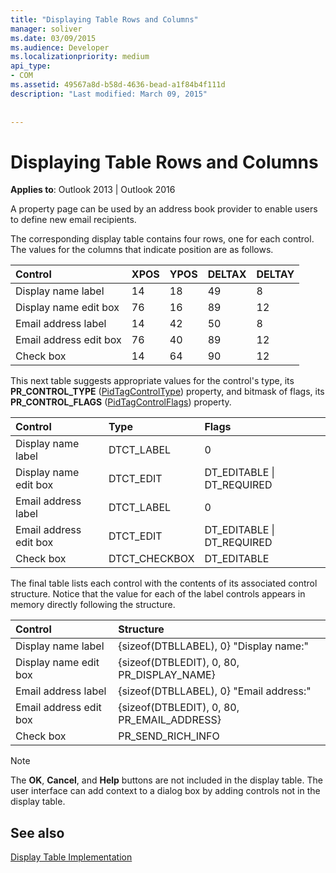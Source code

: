 ```yaml
---
title: "Displaying Table Rows and Columns"
manager: soliver
ms.date: 03/09/2015
ms.audience: Developer
ms.localizationpriority: medium
api_type:
- COM
ms.assetid: 49567a8d-b58d-4636-bead-a1f84b4f111d
description: "Last modified: March 09, 2015"
 
 
---
```


# Displaying Table Rows and Columns

  
  
**Applies to**: Outlook 2013 | Outlook 2016 
  
 A property page can be used by an address book provider to enable users to define new email recipients. 
  
The corresponding display table contains four rows, one for each control. The values for the columns that indicate position are as follows.
  
|**Control**|**XPOS**|**YPOS**|**DELTAX**|**DELTAY**|
|:-----|:-----|:-----|:-----|:-----|
|Display name label  <br/> |14  <br/> |18  <br/> |49  <br/> |8  <br/> |
|Display name edit box  <br/> |76  <br/> |16  <br/> |89  <br/> |12  <br/> |
|Email address label  <br/> |14  <br/> |42  <br/> |50  <br/> |8  <br/> |
|Email address edit box  <br/> |76  <br/> |40  <br/> |89  <br/> |12  <br/> |
|Check box  <br/> |14  <br/> |64  <br/> |90  <br/> |12  <br/> |
   
This next table suggests appropriate values for the control's type, its **PR_CONTROL_TYPE** ([PidTagControlType](pidtagcontroltype-canonical-property.md)) property, and bitmask of flags, its **PR_CONTROL_FLAGS** ([PidTagControlFlags](pidtagcontrolflags-canonical-property.md)) property.
  
|**Control**|**Type**|**Flags**|
|:-----|:-----|:-----|
|Display name label  <br/> |DTCT_LABEL  <br/> |0  <br/> |
|Display name edit box  <br/> |DTCT_EDIT  <br/> |DT_EDITABLE \| DT_REQUIRED  <br/> |
|Email address label  <br/> |DTCT_LABEL  <br/> |0  <br/> |
|Email address edit box  <br/> |DTCT_EDIT  <br/> |DT_EDITABLE \| DT_REQUIRED  <br/> |
|Check box  <br/> |DTCT_CHECKBOX  <br/> |DT_EDITABLE  <br/> |
   
The final table lists each control with the contents of its associated control structure. Notice that the value for each of the label controls appears in memory directly following the structure.
  
|**Control**|**Structure**|
|:-----|:-----|
|Display name label  <br/> |{sizeof(DTBLLABEL), 0} "Display name:"  <br/> |
|Display name edit box  <br/> |{sizeof(DTBLEDIT), 0, 80, PR_DISPLAY_NAME}  <br/> |
|Email address label  <br/> |{sizeof(DTBLLABEL), 0} "Email address:"  <br/> |
|Email address edit box  <br/> |{sizeof(DTBLEDIT), 0, 80, PR_EMAIL_ADDRESS}  <br/> |
|Check box  <br/> |PR_SEND_RICH_INFO  <br/> |
   
> [!NOTE]
> The **OK**, **Cancel**, and **Help** buttons are not included in the display table. The user interface can add context to a dialog box by adding controls not in the display table. 
  
## See also



[Display Table Implementation](display-table-implementation.md)

